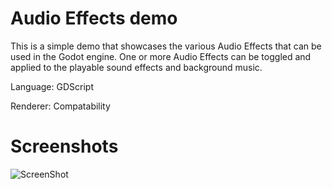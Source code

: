 # Audio Effects demo


This is a simple demo that showcases the various Audio Effects that can be used in the Godot engine. One or more Audio Effects can be toggled and applied to the playable sound effects and background music.


Language: GDScript

Renderer: Compatability


# Screenshots

![ScreenShot](https://github.com/dkleitsas/godot-demo-projects/blob/master/audio/audio_effects_demo/screenshots/screenshot1.png)
